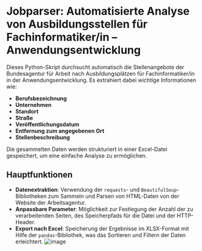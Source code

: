 # Jobparser: Automatisierte Analyse von Ausbildungsstellen für Fachinformatiker/in – Anwendungsentwicklung

Dieses Python-Skript durchsucht automatisch die Stellenangebote der Bundesagentur für Arbeit nach Ausbildungsplätzen für Fachinformatiker/in in der Anwendungsentwicklung. Es extrahiert dabei wichtige Informationen wie:

- **Berufsbezeichnung**
- **Unternehmen**
- **Standort**
- **Straße**
- **Veröffentlichungsdatum**
- **Entfernung zum angegebenen Ort**
- **Stellenbeschreibung**

Die gesammelten Daten werden strukturiert in einer Excel-Datei gespeichert, um eine einfache Analyse zu ermöglichen.

## Hauptfunktionen

- **Datenextraktion**: Verwendung der `requests`- und `BeautifulSoup`-Bibliotheken zum Sammeln und Parsen von HTML-Daten von der Website der Arbeitsagentur.
- **Anpassbare Parameter**: Möglichkeit zur Festlegung der Anzahl der zu verarbeitenden Seiten, des Speicherpfads für die Datei und der HTTP-Header.
- **Export nach Excel**: Speicherung der Ergebnisse im XLSX-Format mit Hilfe der `pandas`-Bibliothek, was das Sortieren und Filtern der Daten erleichtert.
![image](https://github.com/user-attachments/assets/839d0667-8917-4391-b9a8-2050cdea42e4)
